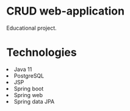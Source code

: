 # CRUD web-application
Educational project.

Technologies
======
<li>Java 11</li>
<li>PostgreSQL</li>
<li>JSP</li>
<li>Spring boot</li>
<li>Spring web</li>
<li>Spring data JPA</li>